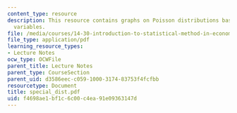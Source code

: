 ```yaml
---
content_type: resource
description: This resource contains graphs on Poisson distributions based on different
  variables.
file: /media/courses/14-30-introduction-to-statistical-method-in-economics-spring-2006/f4698ae1bf1c6c00c4ea91e09363147d_special_dist.pdf
file_type: application/pdf
learning_resource_types:
- Lecture Notes
ocw_type: OCWFile
parent_title: Lecture Notes
parent_type: CourseSection
parent_uid: d3586eec-c059-1000-3174-83753f4fcfbb
resourcetype: Document
title: special_dist.pdf
uid: f4698ae1-bf1c-6c00-c4ea-91e09363147d
---
```

